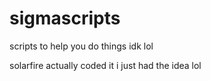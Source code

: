 # sigmascripts
scripts to help you do things idk lol

solarfire actually coded it i just had the idea lol

